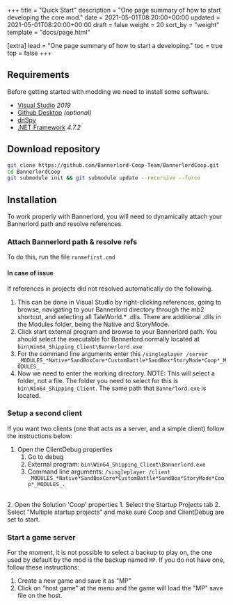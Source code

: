 +++
title = "Quick Start"
description = "One page summary of how to start developing the core mod."
date = 2021-05-01T08:20:00+00:00
updated = 2021-05-01T08:20:00+00:00
draft = false
weight = 20
sort_by = "weight"
template = "docs/page.html"

[extra]
lead = "One page summary of how to start a developing."
toc = true
top = false
+++

## Requirements

Before getting started with modding we need to install some software.

- [Visual Studio](https://docs.microsoft.com/en-us/visualstudio/releases/2019/release-notes) *2019*
- [Github Desktop](https://desktop.github.com/) *(optional)*
- [dnSpy](https://github.com/0xd4d/dnSpy/releases)
- [.NET Framework](https://dotnet.microsoft.com/download/dotnet-framework/net472) *4.7.2*
 

## Download repository

```bash
git clone https://github.com/Bannerlord-Coop-Team/BannerlordCoop.git
cd BannerlordCoop
git submodule init && git submodule update --recursive --force
```

## Installation

To work properly with Bannerlord, you will need to dynamically attach your Bannerlord path and resolve references.

### Attach Bannerlord path & resolve refs

To do this, run the file ``runmefirst.cmd``


#### In case of issue

If references in projects did not resolved automatically do the following. 

1. This can be done in Visual Studio by right-clicking references, going to browse, navigating to your Bannerlord directory through the mb2 shortcut, and selecting all TaleWorld.* .dlls. There are additional .dlls in the Modules folder, being the Native and StoryMode.
2. Click start external program and browse to your Bannerlord path. You should select the executable for Bannerlord normally located at ``bin\Win64_Shipping_Client\Bannerlord.exe``
3. For the command line arguments enter this ``/singleplayer /server _MODULES_*Native*SandBoxCore*CustomBattle*SandBox*StoryMode*Coop*_MODULES_``
4. Now we need to enter the working directory. NOTE: This will select a folder, not a file. The folder you need to select for this is ``bin\Win64_Shipping_Client``. The same path that ``Bannerlord.exe`` is located.


### Setup a second client 

If you want two clients (one that acts as a server, and a simple client) follow the instructions below:

1. Open the ClientDebug properties
    1. Go to debug 
    2. External program: ``bin\Win64_Shipping_Client\Bannerlord.exe`` 
    2. Command line arguments: ``/singleplayer /client _MODULES_*Native*SandBoxCore*CustomBattle*SandBox*StoryMode*Coop*_MODULES_.``
<br/>
2. Open the Solution 'Coop' properties 
    1. Select the Startup Projects tab
    2. Select "Multiple startup projects" and make sure Coop and ClientDebug are set to start.


### Start a game server

For the moment, it is not possible to select a backup to play on, the one used by default by the mod is the backup named ``MP``.
If you do not have one, follow these instructions:

1. Create a new game and save it as "MP"
2. Click on "host game" at the menu and the game will load the "MP" save file on the host.

